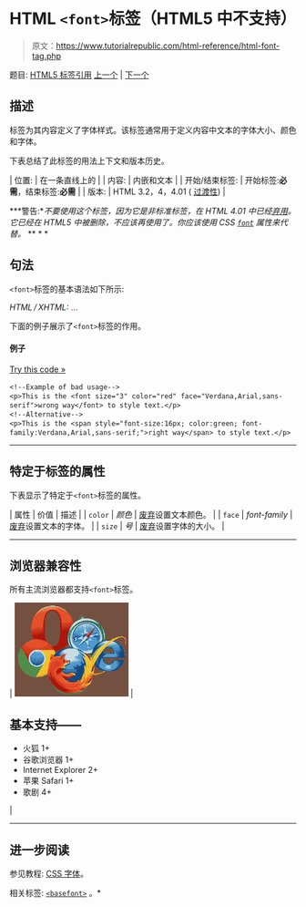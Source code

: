 # HTML `<font>`标签（HTML5 中不支持）

> 原文：<https://www.tutorialrepublic.com/html-reference/html-font-tag.php>

题目: [HTML5 标签引用](html5-tags.php) [上一个](html5-figure-tag.php) | [下一个](html5-footer-tag.php)

## 描述

标签为其内容定义了字体样式。该标签通常用于定义内容中文本的字体大小、颜色和字体。

下表总结了此标签的用法上下文和版本历史。

| 位置: | 在一条直线上的 |
| 内容: | 内嵌和文本 |
| 开始/结束标签: | 开始标签:**必需**，结束标签:**必需** |
| 版本: | HTML 3.2，4，4.01 ( [过渡性](../html-tutorial/html-doctypes.php#html-transitional-doctype)) |

 ***警告:**不要使用这个标签，因为它是非标准标签，在 HTML 4.01 中已经[弃用](../definitions.php#deprecated)。它已经在 HTML5 中被删除，不应该再使用了。你应该使用 CSS [`font`](../css-reference/css-font-property.php) 属性来代替。*  ** * *

## 句法

`<font>`标签的基本语法如下所示:

*HTML / XHTML:*
<font size="*number*" color="*color*" face="*font-family, ...*"> ... </font>

下面的例子展示了`<font>`标签的作用。

#### 例子

[Try this code »](../codelab.php?topic=html&file=font-tag "Try this code using online Editor")

```
<!--Example of bad usage-->
<p>This is the <font size="3" color="red" face="Verdana,Arial,sans-serif">wrong way</font> to style text.</p>
<!--Alternative-->
<p>This is the <span style="font-size:16px; color:green; font-family:Verdana,Arial,sans-serif;">right way</span> to style text.</p>
```

* * *

## 特定于标签的属性

下表显示了特定于`<font>`标签的属性。

| 属性 | 价值 | 描述 |
| `color` | *颜色* | [废弃](../definitions.php#obsolete "Not supported in HTML5")设置文本颜色。 |
| `face` | *font-family* | [废弃](../definitions.php#obsolete "Not supported in HTML5")设置文本的字体。 |
| `size` | *号* | [废弃](../definitions.php#obsolete "Not supported in HTML5")设置字体的大小。 |

* * *

## 浏览器兼容性

所有主流浏览器都支持`<font>`标签。

| ![Browsers Icon](img/e9331123c77668c1832e541c2fca1002.png) | 

## 基本支持——

*   火狐 1+
*   谷歌浏览器 1+
*   Internet Explorer 2+
*   苹果 Safari 1+
*   歌剧 4+

 |

* * *

## 进一步阅读

参见教程: [CSS 字体](../css-tutorial/css-fonts.php)。

相关标签: [`<basefont>`](html-basefont-tag.php) 。*